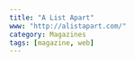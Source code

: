 ```yaml
---
title: "A List Apart"
www: "http://alistapart.com/"
category: Magazines
tags: [magazine, web]
---
```

